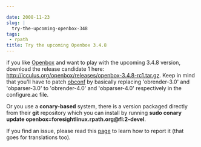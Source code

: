 ```yaml
---

date: 2008-11-23
slug: |
  try-the-upcoming-openbox-348
tags:
 - rpath
title: Try the upcoming Openbox 3.4.8
---
```


if you like [Openbox](http://icculus.org/openbox) and want to play with
the upcoming 3.4.8 version, download the release candidate 1 here:
<http://icculus.org/openbox/releases/openbox-3.4.8-rc1.tar.gz>. Keep in
mind that you'll have to patch
[obconf](http://icculus.org/openbox/index.php/Openbox:Download#ObConf_-_Openbox_configuration_tool)
by basically replacing 'obrender-3.0' and 'obparser-3.0' to
'obrender-4.0' and 'obparser-4.0' respectively in the configure.ac file.

Or you use a **conary-based** system, there is a version packaged
directly from their **git** repository which you can install by running
**sudo conary update openbox=foresightlinux.rpath.org\@fl:2-devel**.

If you find an issue, please read this
[page](http://icculus.org/openbox/index.php/Openbox:Contribute) to learn
how to report it (that goes for translations too).

